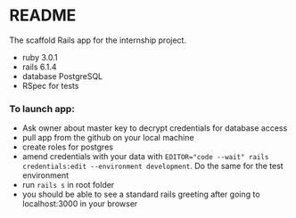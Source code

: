 # README

The scaffold Rails app for the internship project. 

- ruby 3.0.1
- rails 6.1.4 
- database PostgreSQL 
- RSpec for tests

### To launch app: 

- Ask owner about master key to decrypt credentials for database access 
- pull app from the github on your local machine
- create roles for postgres 
- amend credentials with your data with `EDITOR="code --wait" rails credentials:edit --environment development`. Do the same for the test environment
- run `rails s` in root folder
- you should be able to see a standard rails greeting after going to localhost:3000 in your browser
